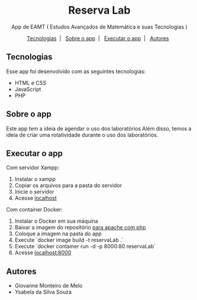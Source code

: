 <h1 align="center">Reserva Lab</h1>

<p align="center">App de EAMT ( Estudos Avançados de Matemática e suas Tecnologias )</p>

<p align="center">
	<a href="#tecnologias">Tecnologias</a>&nbsp;&nbsp;&#124;&nbsp;&nbsp;
	<a href="#sobre-o-app">Sobre o app</a>&nbsp;&nbsp;&#124;&nbsp;&nbsp;
	<a href="#executar-o-app">Executar o app</a>&nbsp;&nbsp;&#124;&nbsp;&nbsp;
	<a href="#autores">Autores</a>&nbsp;&nbsp;
</p>

## Tecnologias

Esse app foi desenvolvido com as seguintes tecnologias:

- HTML e CSS
- JavaScript
- PHP

## Sobre o app

Este app tem a ideia de agendar o uso dos laboratórios Além disso, temos a ideia de criar uma rotatividade durante o uso dos laboratórios.

## Executar o app

Com servidor Xampp:

<ol>
	<li>Instalar o xampp</li>
	<li>Copiar os arquivos para a pasta do servidor</li>
	<li>Inicie o servidor</li>
	<li>Acesse <a href="http://localhost" target="_blank">localhost</a></li>
</ol>

Com container Docker:

<ol>
	<li>Instalar o Docker em sua máquina</li>
	<li>Baixar a imagem do repositório <a href="https://github.com/Gmmbr10/docker-apache-image" target="_blank">para apache com php</a></li>
	<li>Coloque a imagem na pasta do app</li>
	<li>Execute `docker image build -t reservaLab .`</li>
	<li>Execute `docker container run -d -p 8000:80 reservaLab`</li>
	<li>Acesse <a href="http://localhost:8000" target="_blank">localhost:8000</a></li>
</ol>

## Autores

<ul>
	<li>Giovanne Monteiro de Melo</li>
	<li>Ysabela da Silva Souza</li>
</ul>

